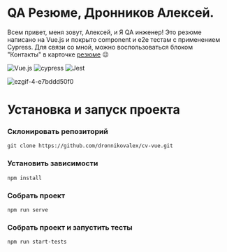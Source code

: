 # QA Резюме, Дронников Алексей.

Всем привет, меня зовут, Алексей, и Я QA инженер! Это резюме написано на Vue.js  и покрыто component и e2e тестам с применением Cypress. Для связи со мной, можно воспользоваться блоком "Контакты" в карточке [резюме](https://dronnikovalex.github.io/cv-vue/) :wink:

![Vue.js](https://img.shields.io/badge/vuejs-%2335495e.svg?style=for-the-badge&logo=vuedotjs&logoColor=%234FC08D) ![cypress](https://img.shields.io/badge/-cypress-%23E5E5E5?style=for-the-badge&logo=cypress&logoColor=058a5e) ![Jest](https://img.shields.io/badge/-jest-%23C21325?style=for-the-badge&logo=jest&logoColor=white)

![ezgif-4-e7bddd50f0](https://user-images.githubusercontent.com/14225716/173234353-5eb066a2-0e5f-4149-9b3c-176ff4d0cf99.gif)

# Установка и запуск проекта

### Склонировать репозиторий
```
git clone https://github.com/dronnikovalex/cv-vue.git
```

### Установить зависимости
```
npm install
```

### Собрать проект
```
npm run serve
```

### Собрать проект и запустить тесты
```
npm run start-tests
```

